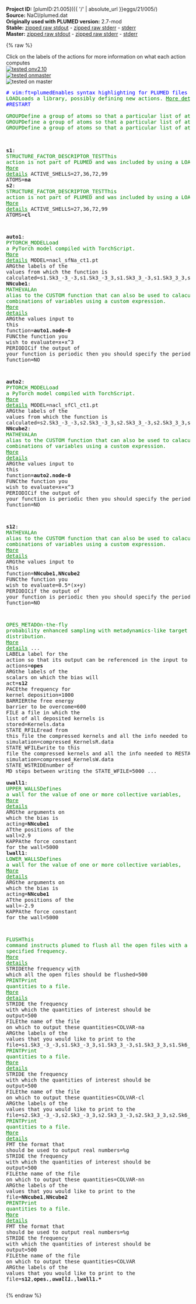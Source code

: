 **Project ID:** [plumID:21.005]({{ '/' | absolute_url }}eggs/21/005/)  
**Source:** NaCl/plumed.dat  
**Originally used with PLUMED version:** 2.7-mod  
**Stable:** [zipped raw stdout](plumed.dat.plumed.stdout.txt.zip) - [zipped raw stderr](plumed.dat.plumed.stderr.txt.zip) - [stderr](plumed.dat.plumed.stderr)  
**Master:** [zipped raw stdout](plumed.dat.plumed_master.stdout.txt.zip) - [zipped raw stderr](plumed.dat.plumed_master.stderr.txt.zip) - [stderr](plumed.dat.plumed_master.stderr)  

{% raw %}
<div class="plumedpreheader">
<div class="headerInfo" id="value_details_data/NaCl/plumed.dat"> Click on the labels of the actions for more information on what each action computes </div>
<div class="containerBadge">
<div class="headerBadge"><a href="plumed.dat.plumed.stderr"><img src="https://img.shields.io/badge/v2.10-failed-red.svg" alt="tested onv2.10" /></a></div>
<div class="headerBadge"><a href="plumed.dat.plumed_master.stderr"><img src="https://img.shields.io/badge/master-failed-red.svg" alt="tested onmaster" /></a></div>
<div class="headerBadge"><img src="https://img.shields.io/badge/with-LOAD-yellow.svg" alt="tested on master" /></div>
</div>
</div>
<pre class="plumedlisting">
<span class="plumedtooltip" style="color:blue"># vim:ft=plumed<span class="right">Enables syntax highlighting for PLUMED files in vim. See <a href="https://www.plumed.org/doc-master/user-doc/html/vim">here for more details. </a><i></i></span></span>
<span class="plumedtooltip" style="color:green">LOAD<span class="right">Loads a library, possibly defining new actions. <a href="https://www.plumed.org/doc-master/user-doc/html/LOAD" style="color:green">More details</a><i></i></span></span> <span class="plumedtooltip">FILE<span class="right">file to be loaded<i></i></span></span>=../codes/StructureFactor_descriptor.test.cpp
<span style="color:blue" class="comment">#RESTART</span>
<br/><span style="display:none;" id="data/NaCl/plumed.dat">The LOAD action with label <b></b> calculates something</span><span class="plumedtooltip" style="color:green">GROUP<span class="right">Define a group of atoms so that a particular list of atoms can be referenced with a single label in definitions of CVs or virtual atoms. <a href="https://www.plumed.org/doc-master/user-doc/html/GROUP" style="color:green">More details</a><i></i></span></span> <span class="plumedtooltip">ATOMS<span class="right">the numerical indexes for the set of atoms in the group<i></i></span></span>=1-108 <span class="plumedtooltip">LABEL<span class="right">a label for the action so that its output can be referenced in the input to other actions<i></i></span></span>=<b name="data/NaCl/plumed.datna" onclick='showPath("data/NaCl/plumed.dat","data/NaCl/plumed.datna","data/NaCl/plumed.datna","brown")'>na</b>
<span style="display:none;" id="data/NaCl/plumed.datna">The GROUP action with label <b>na</b> calculates something</span><span class="plumedtooltip" style="color:green">GROUP<span class="right">Define a group of atoms so that a particular list of atoms can be referenced with a single label in definitions of CVs or virtual atoms. <a href="https://www.plumed.org/doc-master/user-doc/html/GROUP" style="color:green">More details</a><i></i></span></span> <span class="plumedtooltip">ATOMS<span class="right">the numerical indexes for the set of atoms in the group<i></i></span></span>=109-216 <span class="plumedtooltip">LABEL<span class="right">a label for the action so that its output can be referenced in the input to other actions<i></i></span></span>=<b name="data/NaCl/plumed.datcl" onclick='showPath("data/NaCl/plumed.dat","data/NaCl/plumed.datcl","data/NaCl/plumed.datcl","brown")'>cl</b>
<span style="display:none;" id="data/NaCl/plumed.datcl">The GROUP action with label <b>cl</b> calculates something</span><span class="plumedtooltip" style="color:green">GROUP<span class="right">Define a group of atoms so that a particular list of atoms can be referenced with a single label in definitions of CVs or virtual atoms. <a href="https://www.plumed.org/doc-master/user-doc/html/GROUP" style="color:green">More details</a><i></i></span></span> <span class="plumedtooltip">ATOMS<span class="right">the numerical indexes for the set of atoms in the group<i></i></span></span>=1-216 <span class="plumedtooltip">LABEL<span class="right">a label for the action so that its output can be referenced in the input to other actions<i></i></span></span>=<b name="data/NaCl/plumed.datnacl" onclick='showPath("data/NaCl/plumed.dat","data/NaCl/plumed.datnacl","data/NaCl/plumed.datnacl","brown")'>nacl</b>

<br/><span style="display:none;" id="data/NaCl/plumed.datnacl">The GROUP action with label <b>nacl</b> calculates something</span><b name="data/NaCl/plumed.dats1" onclick='showPath("data/NaCl/plumed.dat","data/NaCl/plumed.dats1","data/NaCl/plumed.dats1","brown")'>s1</b>: <span class="plumedtooltip" style="color:green">STRUCTURE_FACTOR_DESCRIPTOR_TEST<span class="right">This action is not part of PLUMED and was included by using a LOAD command <a href="https://www.plumed.org/doc-master/user-doc/html/LOAD" style="color:green">More details</a><i></i></span></span> ACTIVE_SHELLS=27,36,72,99 ATOMS=<b name="data/NaCl/plumed.datna">na</b>
<b name="data/NaCl/plumed.dats2" onclick='showPath("data/NaCl/plumed.dat","data/NaCl/plumed.dats2","data/NaCl/plumed.dats2","brown")'>s2</b>: <span class="plumedtooltip" style="color:green">STRUCTURE_FACTOR_DESCRIPTOR_TEST<span class="right">This action is not part of PLUMED and was included by using a LOAD command <a href="https://www.plumed.org/doc-master/user-doc/html/LOAD" style="color:green">More details</a><i></i></span></span> ACTIVE_SHELLS=27,36,72,99 ATOMS=<b name="data/NaCl/plumed.datcl">cl</b>

<b name="data/NaCl/plumed.datauto1" onclick='showPath("data/NaCl/plumed.dat","data/NaCl/plumed.datauto1","data/NaCl/plumed.datauto1","brown")'>auto1</b>: <span class="plumedtooltip" style="color:green">PYTORCH_MODEL<span class="right">Load a PyTorch model compiled with TorchScript. <a href="https://www.plumed.org/doc-master/user-doc/html/PYTORCH_MODEL" style="color:green">More details</a><i></i></span></span> MODEL=nacl_sfNa_ct1.pt <span class="plumedtooltip">ARG<span class="right">the labels of the values from which the function is calculated<i></i></span></span>=s1.Sk3_-3_-3,s1.Sk3_-3_3,s1.Sk3_3_-3,s1.Sk3_3_3,s1.Sk6_0_0,s1.Sk0_6_-6,s1.Sk0_6_6,s1.Sk6_-6_0,s1.Sk6_0_-6,s1.Sk6_0_6,s1.Sk6_6_0,s1.Sk9_-3_-3,s1.Sk9_-3_3,s1.Sk9_3_-3,s1.Sk9_3_3
<span style="display:none;" id="data/NaCl/plumed.datauto1">The PYTORCH_MODEL action with label <b>auto1</b> calculates the following quantities:<table  align="center" frame="void" width="95%" cellpadding="5%"><tr><td width="5%"><b> Quantity </b>  </td><td><b> Description </b> </td></tr><tr><td width="5%">auto1.node</td><td>Model outputs</td></tr></table></span><b name="data/NaCl/plumed.datNNcube1" onclick='showPath("data/NaCl/plumed.dat","data/NaCl/plumed.datNNcube1","data/NaCl/plumed.datNNcube1","brown")'>NNcube1</b>: <span class="plumedtooltip" style="color:green">MATHEVAL<span class="right">An alias to the CUSTOM function that can also be used to calaculate combinations of variables using a custom expression. <a href="https://www.plumed.org/doc-master/user-doc/html/MATHEVAL" style="color:green">More details</a><i></i></span></span> <span class="plumedtooltip">ARG<span class="right">the values input to this function<i></i></span></span>=<b name="data/NaCl/plumed.datauto1">auto1.node-0</b> <span class="plumedtooltip">FUNC<span class="right">the function you wish to evaluate<i></i></span></span>=x+x^3 <span class="plumedtooltip">PERIODIC<span class="right">if the output of your function is periodic then you should specify the periodicity of the function<i></i></span></span>=NO

<span style="display:none;" id="data/NaCl/plumed.datNNcube1">The MATHEVAL action with label <b>NNcube1</b> calculates the following quantities:<table  align="center" frame="void" width="95%" cellpadding="5%"><tr><td width="5%"><b> Quantity </b>  </td><td><b> Description </b> </td></tr><tr><td width="5%">NNcube1.value</td><td>an arbitrary function</td></tr></table></span><b name="data/NaCl/plumed.datauto2" onclick='showPath("data/NaCl/plumed.dat","data/NaCl/plumed.datauto2","data/NaCl/plumed.datauto2","brown")'>auto2</b>: <span class="plumedtooltip" style="color:green">PYTORCH_MODEL<span class="right">Load a PyTorch model compiled with TorchScript. <a href="https://www.plumed.org/doc-master/user-doc/html/PYTORCH_MODEL" style="color:green">More details</a><i></i></span></span> MODEL=nacl_sfCl_ct1.pt <span class="plumedtooltip">ARG<span class="right">the labels of the values from which the function is calculated<i></i></span></span>=s2.Sk3_-3_-3,s2.Sk3_-3_3,s2.Sk3_3_-3,s2.Sk3_3_3,s2.Sk6_0_0,s2.Sk0_6_-6,s2.Sk0_6_6,s2.Sk6_-6_0,s2.Sk6_0_-6,s2.Sk6_0_6,s2.Sk6_6_0,s1.Sk9_-3_-3,s2.Sk9_-3_3,s2.Sk9_3_-3,s2.Sk9_3_3
<span style="display:none;" id="data/NaCl/plumed.datauto2">The PYTORCH_MODEL action with label <b>auto2</b> calculates the following quantities:<table  align="center" frame="void" width="95%" cellpadding="5%"><tr><td width="5%"><b> Quantity </b>  </td><td><b> Description </b> </td></tr><tr><td width="5%">auto2.node</td><td>Model outputs</td></tr></table></span><b name="data/NaCl/plumed.datNNcube2" onclick='showPath("data/NaCl/plumed.dat","data/NaCl/plumed.datNNcube2","data/NaCl/plumed.datNNcube2","brown")'>NNcube2</b>: <span class="plumedtooltip" style="color:green">MATHEVAL<span class="right">An alias to the CUSTOM function that can also be used to calaculate combinations of variables using a custom expression. <a href="https://www.plumed.org/doc-master/user-doc/html/MATHEVAL" style="color:green">More details</a><i></i></span></span> <span class="plumedtooltip">ARG<span class="right">the values input to this function<i></i></span></span>=<b name="data/NaCl/plumed.datauto2">auto2.node-0</b> <span class="plumedtooltip">FUNC<span class="right">the function you wish to evaluate<i></i></span></span>=x+x^3 <span class="plumedtooltip">PERIODIC<span class="right">if the output of your function is periodic then you should specify the periodicity of the function<i></i></span></span>=NO

<span style="display:none;" id="data/NaCl/plumed.datNNcube2">The MATHEVAL action with label <b>NNcube2</b> calculates the following quantities:<table  align="center" frame="void" width="95%" cellpadding="5%"><tr><td width="5%"><b> Quantity </b>  </td><td><b> Description </b> </td></tr><tr><td width="5%">NNcube2.value</td><td>an arbitrary function</td></tr></table></span><b name="data/NaCl/plumed.dats12" onclick='showPath("data/NaCl/plumed.dat","data/NaCl/plumed.dats12","data/NaCl/plumed.dats12","brown")'>s12</b>: <span class="plumedtooltip" style="color:green">MATHEVAL<span class="right">An alias to the CUSTOM function that can also be used to calaculate combinations of variables using a custom expression. <a href="https://www.plumed.org/doc-master/user-doc/html/MATHEVAL" style="color:green">More details</a><i></i></span></span> <span class="plumedtooltip">ARG<span class="right">the values input to this function<i></i></span></span>=<b name="data/NaCl/plumed.datNNcube1">NNcube1</b>,<b name="data/NaCl/plumed.datNNcube2">NNcube2</b> <span class="plumedtooltip">FUNC<span class="right">the function you wish to evaluate<i></i></span></span>=0.5*(x+y) <span class="plumedtooltip">PERIODIC<span class="right">if the output of your function is periodic then you should specify the periodicity of the function<i></i></span></span>=NO


<span style="display:none;" id="data/NaCl/plumed.dats12">The MATHEVAL action with label <b>s12</b> calculates the following quantities:<table  align="center" frame="void" width="95%" cellpadding="5%"><tr><td width="5%"><b> Quantity </b>  </td><td><b> Description </b> </td></tr><tr><td width="5%">s12.value</td><td>an arbitrary function</td></tr></table></span><span class="plumedtooltip" style="color:green">OPES_METAD<span class="right">On-the-fly probability enhanced sampling with metadynamics-like target distribution. <a href="https://www.plumed.org/doc-master/user-doc/html/OPES_METAD" style="color:green">More details</a><i></i></span></span> ...
  <span class="plumedtooltip">LABEL<span class="right">a label for the action so that its output can be referenced in the input to other actions<i></i></span></span>=<b name="data/NaCl/plumed.datopes" onclick='showPath("data/NaCl/plumed.dat","data/NaCl/plumed.datopes","data/NaCl/plumed.datopes","brown")'>opes</b>
  <span class="plumedtooltip">ARG<span class="right">the labels of the scalars on which the bias will act<i></i></span></span>=<b name="data/NaCl/plumed.dats12">s12</b>
  <span class="plumedtooltip">PACE<span class="right">the frequency for kernel deposition<i></i></span></span>=1000
  <span class="plumedtooltip">BARRIER<span class="right">the free energy barrier to be overcome<i></i></span></span>=600
  <span class="plumedtooltip">FILE<span class="right"> a file in which the list of all deposited kernels is stored<i></i></span></span>=Kernels.data
  <span class="plumedtooltip">STATE_RFILE<span class="right">read from this file the compressed kernels and all the info needed to RESTART the simulation<i></i></span></span>=compressed_KernelsR.data
  <span class="plumedtooltip">STATE_WFILE<span class="right">write to this file the compressed kernels and all the info needed to RESTART the simulation<i></i></span></span>=compressed_KernelsW.data
  <span class="plumedtooltip">STATE_WSTRIDE<span class="right">number of MD steps between writing the STATE_WFILE<i></i></span></span>=5000 
...
<br/><span style="display:none;" id="data/NaCl/plumed.datopes">The OPES_METAD action with label <b>opes</b> calculates the following quantities:<table  align="center" frame="void" width="95%" cellpadding="5%"><tr><td width="5%"><b> Quantity </b>  </td><td><b> Description </b> </td></tr><tr><td width="5%">opes.bias</td><td>the instantaneous value of the bias potential</td></tr><tr><td width="5%">opes.rct</td><td>estimate of c(t)</td></tr><tr><td width="5%">opes.zed</td><td>estimate of Z_n</td></tr><tr><td width="5%">opes.neff</td><td>effective sample size</td></tr><tr><td width="5%">opes.nker</td><td>total number of compressed kernels used to represent the bias</td></tr></table></span><b name="data/NaCl/plumed.datuwall1" onclick='showPath("data/NaCl/plumed.dat","data/NaCl/plumed.datuwall1","data/NaCl/plumed.datuwall1","brown")'>uwall1</b>: <span class="plumedtooltip" style="color:green">UPPER_WALLS<span class="right">Defines a wall for the value of one or more collective variables, <a href="https://www.plumed.org/doc-master/user-doc/html/UPPER_WALLS" style="color:green">More details</a><i></i></span></span> <span class="plumedtooltip">ARG<span class="right">the arguments on which the bias is acting<i></i></span></span>=<b name="data/NaCl/plumed.datNNcube1">NNcube1</b> <span class="plumedtooltip">AT<span class="right">the positions of the wall<i></i></span></span>=2.9 <span class="plumedtooltip">KAPPA<span class="right">the force constant for the wall<i></i></span></span>=5000
<span style="display:none;" id="data/NaCl/plumed.datuwall1">The UPPER_WALLS action with label <b>uwall1</b> calculates the following quantities:<table  align="center" frame="void" width="95%" cellpadding="5%"><tr><td width="5%"><b> Quantity </b>  </td><td><b> Description </b> </td></tr><tr><td width="5%">uwall1.bias</td><td>the instantaneous value of the bias potential</td></tr><tr><td width="5%">uwall1.force2</td><td>the instantaneous value of the squared force due to this bias potential</td></tr></table></span><b name="data/NaCl/plumed.datlwall1" onclick='showPath("data/NaCl/plumed.dat","data/NaCl/plumed.datlwall1","data/NaCl/plumed.datlwall1","brown")'>lwall1</b>: <span class="plumedtooltip" style="color:green">LOWER_WALLS<span class="right">Defines a wall for the value of one or more collective variables, <a href="https://www.plumed.org/doc-master/user-doc/html/LOWER_WALLS" style="color:green">More details</a><i></i></span></span> <span class="plumedtooltip">ARG<span class="right">the arguments on which the bias is acting<i></i></span></span>=<b name="data/NaCl/plumed.datNNcube1">NNcube1</b> <span class="plumedtooltip">AT<span class="right">the positions of the wall<i></i></span></span>=-2.9 <span class="plumedtooltip">KAPPA<span class="right">the force constant for the wall<i></i></span></span>=5000

<span style="display:none;" id="data/NaCl/plumed.datlwall1">The LOWER_WALLS action with label <b>lwall1</b> calculates the following quantities:<table  align="center" frame="void" width="95%" cellpadding="5%"><tr><td width="5%"><b> Quantity </b>  </td><td><b> Description </b> </td></tr><tr><td width="5%">lwall1.bias</td><td>the instantaneous value of the bias potential</td></tr><tr><td width="5%">lwall1.force2</td><td>the instantaneous value of the squared force due to this bias potential</td></tr></table></span><span class="plumedtooltip" style="color:green">FLUSH<span class="right">This command instructs plumed to flush all the open files with a user specified frequency. <a href="https://www.plumed.org/doc-master/user-doc/html/FLUSH" style="color:green">More details</a><i></i></span></span> <span class="plumedtooltip">STRIDE<span class="right">the frequency with which all the open files should be flushed<i></i></span></span>=500
<span class="plumedtooltip" style="color:green">PRINT<span class="right">Print quantities to a file. <a href="https://www.plumed.org/doc-master/user-doc/html/PRINT" style="color:green">More details</a><i></i></span></span> <span class="plumedtooltip">STRIDE<span class="right"> the frequency with which the quantities of interest should be output<i></i></span></span>=500 <span class="plumedtooltip">FILE<span class="right">the name of the file on which to output these quantities<i></i></span></span>=COLVAR-na <span class="plumedtooltip">ARG<span class="right">the labels of the values that you would like to print to the file<i></i></span></span>=s1.Sk3_-3_-3,s1.Sk3_-3_3,s1.Sk3_3_-3,s1.Sk3_3_3,s1.Sk6_0_0,s1.Sk0_6_-6,s1.Sk0_6_6,s1.Sk6_-6_0,s1.Sk6_0_-6,s1.Sk6_0_6,s1.Sk6_6_0,s1.Sk9_-3_-3,s1.Sk9_-3_3,s1.Sk9_3_-3,s1.Sk9_3_3 
<span class="plumedtooltip" style="color:green">PRINT<span class="right">Print quantities to a file. <a href="https://www.plumed.org/doc-master/user-doc/html/PRINT" style="color:green">More details</a><i></i></span></span> <span class="plumedtooltip">STRIDE<span class="right"> the frequency with which the quantities of interest should be output<i></i></span></span>=500 <span class="plumedtooltip">FILE<span class="right">the name of the file on which to output these quantities<i></i></span></span>=COLVAR-cl <span class="plumedtooltip">ARG<span class="right">the labels of the values that you would like to print to the file<i></i></span></span>=s2.Sk3_-3_-3,s2.Sk3_-3_3,s2.Sk3_3_-3,s2.Sk3_3_3,s2.Sk6_0_0,s2.Sk0_6_-6,s2.Sk0_6_6,s2.Sk6_-6_0,s2.Sk6_0_-6,s2.Sk6_0_6,s2.Sk6_6_0,s1.Sk9_-3_-3,s2.Sk9_-3_3,s2.Sk9_3_-3,s2.Sk9_3_3
<span class="plumedtooltip" style="color:green">PRINT<span class="right">Print quantities to a file. <a href="https://www.plumed.org/doc-master/user-doc/html/PRINT" style="color:green">More details</a><i></i></span></span> <span class="plumedtooltip">FMT<span class="right"> the format that should be used to output real numbers<i></i></span></span>=%g <span class="plumedtooltip">STRIDE<span class="right"> the frequency with which the quantities of interest should be output<i></i></span></span>=500 <span class="plumedtooltip">FILE<span class="right">the name of the file on which to output these quantities<i></i></span></span>=COLVAR-nn <span class="plumedtooltip">ARG<span class="right">the labels of the values that you would like to print to the file<i></i></span></span>=<b name="data/NaCl/plumed.datNNcube1">NNcube1</b>,<b name="data/NaCl/plumed.datNNcube2">NNcube2</b>
<span class="plumedtooltip" style="color:green">PRINT<span class="right">Print quantities to a file. <a href="https://www.plumed.org/doc-master/user-doc/html/PRINT" style="color:green">More details</a><i></i></span></span> <span class="plumedtooltip">FMT<span class="right"> the format that should be used to output real numbers<i></i></span></span>=%g <span class="plumedtooltip">STRIDE<span class="right"> the frequency with which the quantities of interest should be output<i></i></span></span>=500 <span class="plumedtooltip">FILE<span class="right">the name of the file on which to output these quantities<i></i></span></span>=COLVAR <span class="plumedtooltip">ARG<span class="right">the labels of the values that you would like to print to the file<i></i></span></span>=<b name="data/NaCl/plumed.dats12">s12</b>,<b name="data/NaCl/plumed.datopes">opes.*</b>,<b name="data/NaCl/plumed.datuwall1">uwall1.*</b>,<b name="data/NaCl/plumed.datlwall1">lwall1.*</b>
</pre>
{% endraw %}
